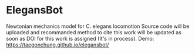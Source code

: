 # ElegansBot
Newtonian mechanics model for C. elegans locomotion
Source code will be uploaded and recommanded method to cite this work 
will be updated as soon as DOI for this work is assigned (It's in process).
Demo: https://taegonchung.github.io/elegansbot/
